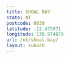 ```yaml
---
title: SHOAL BAY
state: NT
postcode: 0830
latitude: -12.475071
longitude: 130.974879
url: /nt/shoal-bay/
layout: suburb
---
```


